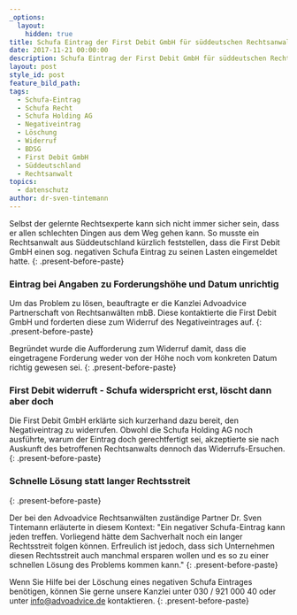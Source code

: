 ```yaml
---
_options:
  layout:
    hidden: true
title: Schufa Eintrag der First Debit GmbH für süddeutschen Rechtsanwalt gelöscht
date: 2017-11-21 00:00:00
description: Schufa Eintrag der First Debit GmbH für süddeutschen Rechtsanwalt gelöscht
layout: post
style_id: post
feature_bild_path:
tags:
  - Schufa-Eintrag
  - Schufa Recht
  - Schufa Holding AG
  - Negativeintrag
  - Löschung
  - Widerruf
  - BDSG
  - First Debit GmbH
  - Süddeutschland
  - Rechtsanwalt
topics:
  - datenschutz
author: dr-sven-tintemann
---
```



Selbst der gelernte Rechtsexperte kann sich nicht immer sicher sein, dass er allen schlechten Dingen aus dem Weg gehen kann. So musste ein Rechtsanwalt aus Süddeutschland kürzlich feststellen, dass die First Debit GmbH einen sog. negativen Schufa Eintrag zu seinen Lasten eingemeldet hatte.
{: .present-before-paste}

### Eintrag bei Angaben zu Forderungshöhe und Datum unrichtig

Um das Problem zu lösen, beauftragte er die Kanzlei Advoadvice Partnerschaft von Rechtsanwälten mbB. Diese kontaktierte die First Debit GmbH und forderten diese zum Widerruf des Negativeintrages auf.
{: .present-before-paste}

Begründet wurde die Aufforderung zum Widerruf damit, dass die eingetragene Forderung weder von der Höhe noch vom konkreten Datum richtig gewesen sei.
{: .present-before-paste}

### First Debit widerruft - Schufa widerspricht erst, löscht dann aber doch

Die First Debit GmbH erklärte sich kurzerhand dazu bereit, den Negativeintrag zu widerrufen. Obwohl die Schufa Holding AG noch ausführte, warum der Eintrag doch gerechtfertigt sei, akzeptierte sie nach Auskunft des betroffenen Rechtsanwalts dennoch das Widerrufs-Ersuchen.
{: .present-before-paste}

### Schnelle Lösung statt langer Rechtsstreit
{: .present-before-paste}

Der bei den Advoadvice Rechtsanwälten zuständige Partner Dr. Sven Tintemann erläuterte in diesem Kontext: "Ein negativer Schufa-Eintrag kann jeden treffen. Vorliegend hätte dem Sachverhalt noch ein langer Rechtsstreit folgen können. Erfreulich ist jedoch, dass sich Unternehmen diesen Rechtsstreit auch manchmal ersparen wollen und es so zu einer schnellen Lösung des Problems kommen kann."
{: .present-before-paste}

Wenn Sie Hilfe bei der Löschung eines negativen Schufa Eintrages benötigen, können Sie gerne unsere Kanzlei unter 030 / 921 000 40 oder unter info@advoadvice.de kontaktieren.
{: .present-before-paste}